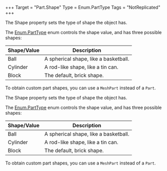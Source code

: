 +++
Target = "Part.Shape"
Type = Enum.PartType
Tags = "NotReplicated"
+++

The Shape property sets the type of shape the object has.The [Enum.PartType](https://developer.roblox.com/search#stq=PartType) enum controls the shape value, and has three possible shapes:| Shape/Value | Description                           ||-------------|---------------------------------------|| Ball        | A spherical shape, like a basketball. || Cylinder    | A rod-like shape, like a tin can.     || Block       | The default, brick shape.             |To obtain custom part shapes, you can use a `MeshPart` instead of a `Part`.	The Shape property sets the type of shape the object has.The [Enum.PartType](https://developer.roblox.com/search#stq=PartType) enum controls the shape value, and has three possible shapes:| Shape/Value | Description                           ||-------------|---------------------------------------|| Ball        | A spherical shape, like a basketball. || Cylinder    | A rod-like shape, like a tin can.     || Block       | The default, brick shape.             |To obtain custom part shapes, you can use a `MeshPart` instead of a `Part`.